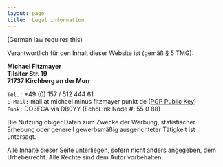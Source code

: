 ```yaml
---
layout: page
title:  Legal information
---
```


(German law requires this)

Verantwortlich für den Inhalt dieser Website ist (gemäß § 5 TMG):

**Michael Fitzmayer**  
**Tilsiter Str. 19**  
**71737 Kirchberg an der Murr**

`Tel.:` +49 (0) 157 / 512 444 61  
`E-Mail:` mail at michael minus fitzmayer punkt de ([PGP Public Key](https://pgp.mit.edu/pks/lookup?op=get&search=0x2D6159AF6F65F9E1))  
`Funk:` DO3FCA via DB0YY (EchoLink Node #: 55 0 88)  

Die Nutzung obiger Daten zum Zwecke der Werbung, statistischer Erhebung
oder generell gewerbsmäßig ausgerichteter Tätigkeit ist untersagt.

Alle Inhalte dieser Seite unterliegen, sofern nicht anders angegeben,
dem Urheberrecht.  Alle Rechte sind dem Autor vorbehalten.
